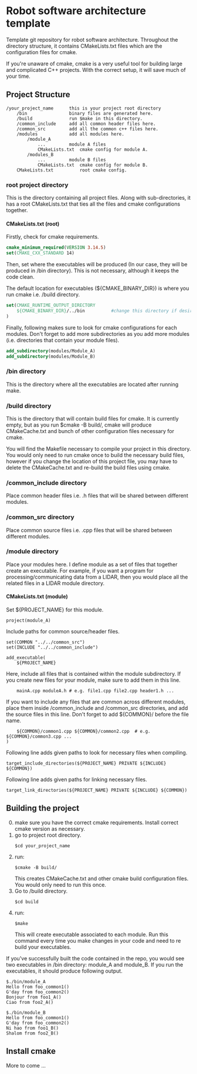 # Robot software architecture template
 Template git repository for robot software architecture. Throughout the directory structure, it contains CMakeLists.txt files which are the configuration files for cmake. 

 If you're unaware of cmake, cmake is a very useful tool for building large and complicated C++ projects. With the correct setup, it will save much of your time.

## Project Structure

```
/your_project_name      this is your project root directory
    /bin                binary files are generated here.
    /build              run $make in this directory.
    /common_include     add all common header files here.
    /common_src         add all the common c++ files here.
    /modules            add all modules here.
        /module_A
            ...         module A files
            CMakeLists.txt  cmake config for module A.
        /modules_B
            ...         module B files
            CMakeLists.txt  cmake config for module B.
    CMakeLists.txt          root cmake config.
```

### root project directory
This is the directory containing all project files. Along with sub-directories, it has a root CMakeLists.txt that ties all the files and cmake configurations together.
#### CMakeLists.txt (root)

Firstly, check for cmake requirements.
```cmake
cmake_minimum_required(VERSION 3.14.5)
set(CMAKE_CXX_STANDARD 14)
```
Then, set where the executables will be produced (In our case, they will be produced in /bin directory). This is not necessary, although it keeps the code clean.

The default location for executables (${CMAKE_BINARY_DIR}) is where you run cmake i.e. /build directory.
```cmake
set(CMAKE_RUNTIME_OUTPUT_DIRECTORY 
    ${CMAKE_BINARY_DIR}/../bin          #change this directory if desired
)
```

Finally, following makes sure to look for cmake configurations for each modules. Don't forget to add more subdirectories as you add more modules (i.e. directories that contain your module files).
```cmake
add_subdirectory(modules/Module_A)
add_subdirectory(modules/Module_B)
```
### /bin directory

This is the directory where all the executables are located after running make.

### /build directory

This is the directory that will contain build files for cmake. It is currently empty, but as you run $cmake -B build/, cmake will produce CMakeCache.txt and bunch of other configuration files necessary for cmake.

You will find the Makefile necessary to compile your project in this directory. You would only need to run cmake once to build the necessary build files, however if you change the location of this project file, you may have to delete the CMakeCache.txt and re-build the build files using cmake.

### /common_include directory

Place common header files i.e. .h files that will be shared between different modules.

### /common_src directory

Place common source files i.e. .cpp files that will be shared between different modules.

### /module directory

Place your modules here. I define module as a set of files that together create an executable. For example, if you want a program for processing/communicating data from a LIDAR, then you would place all the related files in a LIDAR module directory.

#### CMakeLists.txt (module)
Set ${PROJECT_NAME} for this module.
```
project(module_A)
```
Include paths for common source/header files.
```
set(COMMON "../../common_src")
set(INCLUDE "../../common_include")
```
```
add_executable(
    ${PROJECT_NAME} 
```
Here, include all files that is contained within the module subdirectory.
If you create new files for your module, make sure to add them in this line.
```
    mainA.cpp moduleA.h # e.g. file1.cpp file2.cpp header1.h ... 
```
If you want to include any files that are common across different modules, place them inside /common_include and /common_src directories, and add the source files in this line. Don't forget to add ${COMMON}/ before the file name.
```
    ${COMMON}/common1.cpp ${COMMON}/common2.cpp  # e.g. ${COMMON}/common3.cpp ...
)
```

Following line adds given paths to look for necessary files when compiling.
```
target_include_directories(${PROJECT_NAME} PRIVATE ${INCLUDE} ${COMMON})
```
Following line adds given paths for linking necessary files.
```
target_link_directories(${PROJECT_NAME} PRIVATE ${INCLUDE} ${COMMON})
```

## Building the project

0. make sure you have the correct cmake requirements. Install correct cmake version as necessary. 
1. go to project root directory. 
    ```
    $cd your_project_name
    ```
2. run:
    ```
    $cmake -B build/
    ```
    This creates CMakeCache.txt and other cmake build configuration files. You would only need to run this once.
3. Go to /build directory.
    ```
    $cd build
    ```
4. run:
    ```
    $make
    ```
    This will create executable associated to each module. Run this command every time you make changes in your code and need to re build your executables. 

If you've successfully built the code contained in the repo, you would see two executables in /bin directory: module_A and module_B. If you run the executables, it should produce following output.

```
$./bin/module_A
Hello from foo_common1()
G'day from foo_common2()
Bonjour from foo1_A()
Ciao from foo2_A()
```

```
$./bin/module_B
Hello from foo_common1()
G'day from foo_common2()
Ni hao from foo1_B()
Shalom from foo2_B()
```
## Install cmake
More to come ...